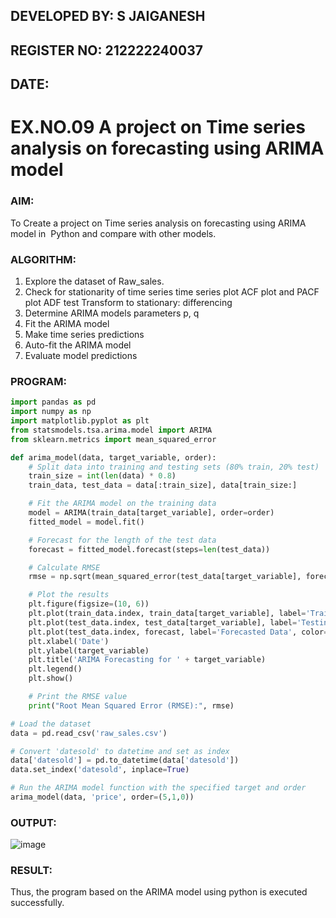## DEVELOPED BY: S JAIGANESH
## REGISTER NO: 212222240037
## DATE: 
# EX.NO.09        A project on Time series analysis on forecasting using ARIMA model 

### AIM:
To Create a project on Time series analysis on forecasting using ARIMA model in  Python and compare with other models.
### ALGORITHM:
1. Explore the dataset of Raw_sales. 
2. Check for stationarity of time series time series plot
   ACF plot and PACF plot
   ADF test
   Transform to stationary: differencing
3. Determine ARIMA models parameters p, q
4. Fit the ARIMA model
5. Make time series predictions
6. Auto-fit the ARIMA model
7. Evaluate model predictions
### PROGRAM:
```py
import pandas as pd
import numpy as np
import matplotlib.pyplot as plt
from statsmodels.tsa.arima.model import ARIMA
from sklearn.metrics import mean_squared_error

def arima_model(data, target_variable, order):
    # Split data into training and testing sets (80% train, 20% test)
    train_size = int(len(data) * 0.8)
    train_data, test_data = data[:train_size], data[train_size:]

    # Fit the ARIMA model on the training data
    model = ARIMA(train_data[target_variable], order=order)
    fitted_model = model.fit()

    # Forecast for the length of the test data
    forecast = fitted_model.forecast(steps=len(test_data))

    # Calculate RMSE
    rmse = np.sqrt(mean_squared_error(test_data[target_variable], forecast))

    # Plot the results
    plt.figure(figsize=(10, 6))
    plt.plot(train_data.index, train_data[target_variable], label='Training Data')
    plt.plot(test_data.index, test_data[target_variable], label='Testing Data')
    plt.plot(test_data.index, forecast, label='Forecasted Data', color='red')
    plt.xlabel('Date')
    plt.ylabel(target_variable)
    plt.title('ARIMA Forecasting for ' + target_variable)
    plt.legend()
    plt.show()

    # Print the RMSE value
    print("Root Mean Squared Error (RMSE):", rmse)

# Load the dataset
data = pd.read_csv('raw_sales.csv')

# Convert 'datesold' to datetime and set as index
data['datesold'] = pd.to_datetime(data['datesold'])
data.set_index('datesold', inplace=True)

# Run the ARIMA model function with the specified target and order
arima_model(data, 'price', order=(5,1,0))

```
### OUTPUT:
![image](https://github.com/user-attachments/assets/a8279c2b-cdb7-44d0-9a97-7124e9e857ce)


### RESULT:
Thus, the program based on the ARIMA model using python is executed successfully.
